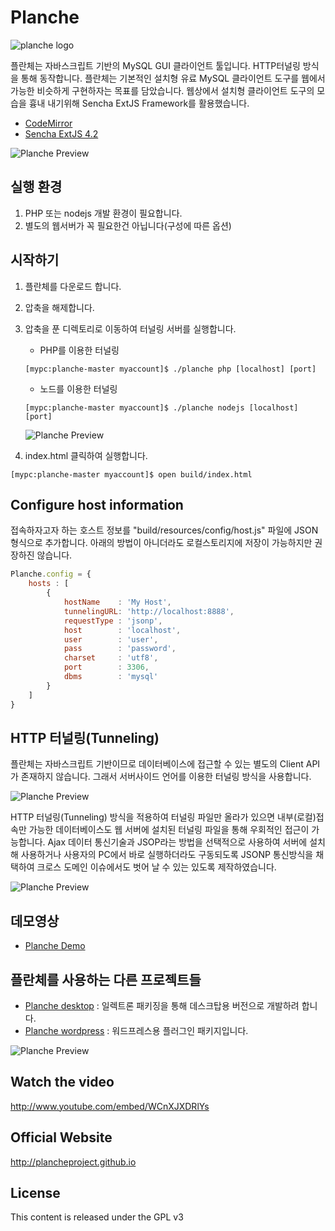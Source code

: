 # Planche

![planche logo](http://plancheproject.github.io/images/logo.jpeg)

플란체는 자바스크립트 기반의 MySQL GUI 클라이언트 툴입니다. HTTP터널링 방식을 통해 동작합니다. 플란체는 기본적인 설치형 유료 MySQL 클라이언트 도구를 웹에서 가능한 비슷하게 구현하자는 목표를 담았습니다.
웹상에서 설치형 클라이언트 도구의 모습을 흉내 내기위해 Sencha ExtJS Framework를 활용했습니다.

- [CodeMirror](http://codemirror.net/)
- [Sencha ExtJS 4.2](http://www.sencha.com/products/extjs/)

![Planche Preview](http://plancheproject.github.io/images/intro.png)

## 실행 환경

1. PHP 또는 nodejs 개발 환경이 필요합니다.
2. 별도의 웹서버가 꼭 필요한건 아닙니다(구성에 따른 옵션)

## 시작하기

1. 플란체를 다운로드 합니다.
2. 압축을 해제합니다.
3. 압축을 푼 디렉토리로 이동하여 터널링 서버를 실행합니다.

    - PHP를 이용한 터널링
    ```
    [mypc:planche-master myaccount]$ ./planche php [localhost] [port]
    ```

    - 노드를 이용한 터널링
    ```
    [mypc:planche-master myaccount]$ ./planche nodejs [localhost] [port]
    ```
    ![Planche Preview](http://plancheproject.github.io/images/tunneling.png)

5. index.html 클릭하여 실행합니다.
```
[mypc:planche-master myaccount]$ open build/index.html
```

## Configure host information

접속하자고자 하는 호스트 정보를 "build/resources/config/host.js" 파일에 JSON형식으로 추가합니다. 아래의 방법이 아니더라도 로컬스토리지에 저장이 가능하지만 권장하진 않습니다.

```javascript
Planche.config = {
    hosts : [
        {
            hostName    : 'My Host',
            tunnelingURL: 'http://localhost:8888',
            requestType : 'jsonp',
            host        : 'localhost',
            user        : 'user',
            pass        : 'password',
            charset     : 'utf8',
            port        : 3306,
            dbms        : 'mysql'
        }
    ]
}
```

## HTTP 터널링(Tunneling)

플란체는 자바스크립트 기반이므로 데이터베이스에 접근할 수 있는 별도의 Client API가 존재하지 않습니다. 그래서 서버사이드 언어를 이용한 터널링 방식을 사용합니다.

![Planche Preview](http://plancheproject.github.io/images/arch1.png)

HTTP 터널링(Tunneling) 방식을 적용하여 터널링 파일만 올라가 있으면 내부(로컬)접속만 가능한 데이터베이스도 웹 서버에 설치된  터널링 파일을 통해 우회적인 접근이 가능합니다. Ajax 데이터 통신기술과 JSOP라는 방법을 선택적으로 사용하여 서버에 설치해 사용하거나 사용자의 PC에서 바로 실행하더라도 구동되도록 JSONP 통신방식을 채택하여 크로스 도메인 이슈에서도 벗어 날 수 있는 있도록 제작하였습니다.

![Planche Preview](http://plancheproject.github.io/images/arch2.png)


## 데모영상

- [Planche Demo](http://www.planche.io/demo)

## 플란체를 사용하는 다른 프로젝트들

- [Planche desktop](http://github.com/plancheproject/planche-desktop) : 일렉트론 패키징을 통해 데스크탑용 버전으로 개발하려 합니다.
- [Planche wordpress](http://github.com/plancheproject/planche-wp) : 워드프레스용 플러그인 패키지입니다.


![Planche Preview](http://plancheproject.github.io/images/intro2.png)

## Watch the video

http://www.youtube.com/embed/WCnXJXDRlYs

## Official Website

http://plancheproject.github.io

## License

This content is released under the GPL v3
